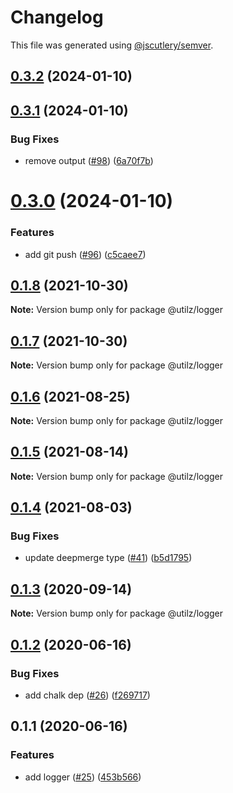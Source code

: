 # Changelog

This file was generated using [@jscutlery/semver](https://github.com/jscutlery/semver).

## [0.3.2](https://github.com/devdigital/utilz/compare/@utilz/logger-0.3.1...@utilz/logger-0.3.2) (2024-01-10)



## [0.3.1](https://github.com/devdigital/utilz/compare/@utilz/logger-0.3.0...@utilz/logger-0.3.1) (2024-01-10)


### Bug Fixes

* remove output ([#98](https://github.com/devdigital/utilz/issues/98)) ([6a70f7b](https://github.com/devdigital/utilz/commit/6a70f7b6d2a5b1e3ee9e7a7aac0eec9d57848230))



# [0.3.0](https://github.com/devdigital/utilz/compare/@utilz/logger-0.2.0...@utilz/logger-0.3.0) (2024-01-10)


### Features

* add git push ([#96](https://github.com/devdigital/utilz/issues/96)) ([c5caee7](https://github.com/devdigital/utilz/commit/c5caee75752a5dd2abe7e3419c19c28ddc24cb9c))



## [0.1.8](https://github.com/devdigital/utilz/compare/@utilz/logger@0.1.7...@utilz/logger@0.1.8) (2021-10-30)

**Note:** Version bump only for package @utilz/logger





## [0.1.7](https://github.com/devdigital/utilz/compare/@utilz/logger@0.1.6...@utilz/logger@0.1.7) (2021-10-30)

**Note:** Version bump only for package @utilz/logger





## [0.1.6](https://github.com/devdigital/utilz/compare/@utilz/logger@0.1.5...@utilz/logger@0.1.6) (2021-08-25)

**Note:** Version bump only for package @utilz/logger





## [0.1.5](https://github.com/devdigital/utilz/compare/@utilz/logger@0.1.4...@utilz/logger@0.1.5) (2021-08-14)

**Note:** Version bump only for package @utilz/logger





## [0.1.4](https://github.com/devdigital/utilz/compare/@utilz/logger@0.1.3...@utilz/logger@0.1.4) (2021-08-03)


### Bug Fixes

* update deepmerge type ([#41](https://github.com/devdigital/utilz/issues/41)) ([b5d1795](https://github.com/devdigital/utilz/commit/b5d1795426f8a640122946683bb057a9bf208c11))





## [0.1.3](https://github.com/devdigital/utilz/compare/@utilz/logger@0.1.2...@utilz/logger@0.1.3) (2020-09-14)

**Note:** Version bump only for package @utilz/logger





## [0.1.2](https://github.com/devdigital/utilz/compare/@utilz/logger@0.1.1...@utilz/logger@0.1.2) (2020-06-16)


### Bug Fixes

* add chalk dep ([#26](https://github.com/devdigital/utilz/issues/26)) ([f269717](https://github.com/devdigital/utilz/commit/f269717fd772369d2827d1eb49a16e0383b7e764))





## 0.1.1 (2020-06-16)


### Features

* add logger ([#25](https://github.com/devdigital/utilz/issues/25)) ([453b566](https://github.com/devdigital/utilz/commit/453b566de42a5737adbc15214a01ccaa09b85488))
